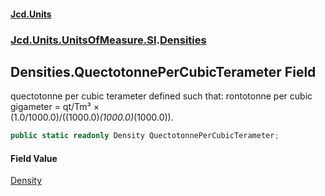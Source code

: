 #### [Jcd.Units](index.md 'index')
### [Jcd.Units.UnitsOfMeasure.SI](Jcd.Units.UnitsOfMeasure.SI.md 'Jcd.Units.UnitsOfMeasure.SI').[Densities](Densities.md 'Jcd.Units.UnitsOfMeasure.SI.Densities')

## Densities.QuectotonnePerCubicTerameter Field

quectotonne per cubic terameter defined such that: rontotonne per cubic gigameter = qt/Tm³ ×  
(1.0/1000.0)/((1000.0)*(1000.0)*(1000.0)).

```csharp
public static readonly Density QuectotonnePerCubicTerameter;
```

#### Field Value
[Density](Density.md 'Jcd.Units.UnitTypes.Density')